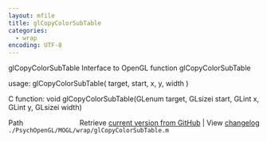 ```yaml
---
layout: mfile
title: glCopyColorSubTable
categories:
  - wrap
encoding: UTF-8
---
```


glCopyColorSubTable  Interface to OpenGL function glCopyColorSubTable  

usage:  glCopyColorSubTable( target, start, x, y, width )  

C function:  void glCopyColorSubTable(GLenum target, GLsizei start, GLint x, GLint y, GLsizei width)  


<div class="code_header" style="text-align:right;">
  <span style="float:left;">Path&nbsp;&nbsp;</span> <span class="counter">Retrieve <a href=
  "https://raw.github.com/Psychtoolbox-3/Psychtoolbox-3/beta/./PsychOpenGL/MOGL/wrap/glCopyColorSubTable.m">current version from GitHub</a> | View <a href=
  "https://github.com/Psychtoolbox-3/Psychtoolbox-3/commits/beta/./PsychOpenGL/MOGL/wrap/glCopyColorSubTable.m">changelog</a></span>
</div>
<div class="code">
  <code>./PsychOpenGL/MOGL/wrap/glCopyColorSubTable.m</code>
</div>
